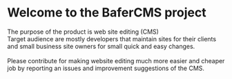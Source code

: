 # Welcome to the BaferCMS project
 The purpose of the product is web site editing (CMS)<br>
 Target audience are mostly developers that maintain sites for their clients and small business site owners for small quick and easy changes.<br><br>
 Please contribute for making website editing much more easier and cheaper job by reporting an issues and improvement suggestions of the CMS.
